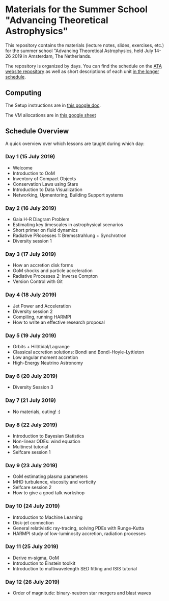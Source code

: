 # Materials for the Summer School "Advancing Theoretical Astrophysics"

This repository contains the materials (lecture notes, slides, exercises, etc.) for the summer school "Advancing Theoretical Astrophysics, held July 14-26 2019 in Amsterdam, The Netherlands.

The repository is organized by days. You can find the schedule on the [ATA website repository](https://github.com/collectiveastronomy/advancingtheoastro/blob/master/ATABlockSchedule.pdf) as well as short descriptions of each unit [in the longer schedule](https://github.com/collectiveastronomy/advancingtheoastro/blob/master/ata_curriculum.pdf).

## Computing

The Setup instructions are in [this google doc](https://docs.google.com/document/d/108VybO9lh8e8jgvUDTvKLz8SxCv4Ci6ig152FYHIs8I/edit?usp=sharing).

The VM allocations are in [this google sheet](https://docs.google.com/spreadsheets/d/13wY5eYtZMwaXiulKvvCifHOyjx8kWgxNKjjBSfgNRWY/edit?usp=sharing)

## Schedule Overview

A quick overview over which lessons are taught during which day:

### Day 1 (15 July 2019)

* Welcome
* Introduction to OoM
* Inventory of Compact Objects
* Conservation Laws using Stars
* Introduction to Data Visualization
* Networking, Upmentoring, Building Support systems

### Day 2 (16 July 2019)
* Gaia H-R Diagram Problem
* Estimating key timescales in astrophysical scenarios
* Short primer on fluid dynamics
* Radiative PRocesses 1: Bremsstrahlung + Synchrotron
* Diversity session 1

### Day 3 (17 July 2019)
* How an accretion disk forms
* OoM shocks and particle acceleration
* Radiative Processes 2: Inverse Compton
* Version Control with Git

### Day 4 (18 July 2019)
* Jet Power and Acceleration
* Diversity session 2
* Compiling, running HARMPI
* How to write an effective research proposal

### Day 5 (19 July 2019)
* Orbits + Hill/tidal/Lagrange
* Classical accretion solutions: Bondi and Bondi-Hoyle-Lyttleton 
* Low angular moment accretion
* High-Energy Neutrino Astronomy

### Day 6 (20 July 2019)
* Diversity Session 3

### Day 7 (21 July 2019)
* No materials, outing! :) 

### Day 8 (22 July 2019)
* Introduction to Bayesian Statistics
* Non-linear ODEs: wind equation
* Multinest tutorial
* Selfcare session 1

### Day 9 (23 July 2019)
* OoM estimating plasma parameters
* MHD turbulence, viscosity and vorticity
* Selfcare session 2
* How to give a good talk workshop

### Day 10 (24 July 2019)
* Introduction to Machine Learning
* Disk-jet connection
* General relativistic ray-tracing, solving PDEs with Runge-Kutta
* HARMPI study of low-luminosity accretion, radiation processes

### Day 11 (25 July 2019)
* Derive m-sigma, OoM
* Introduction to Einstein toolkit
* Introduction to multiwavelength SED fitting and ISIS tutorial

### Day 12 (26 July 2019)
* Order of magnitude: binary-neutron star mergers and blast waves

